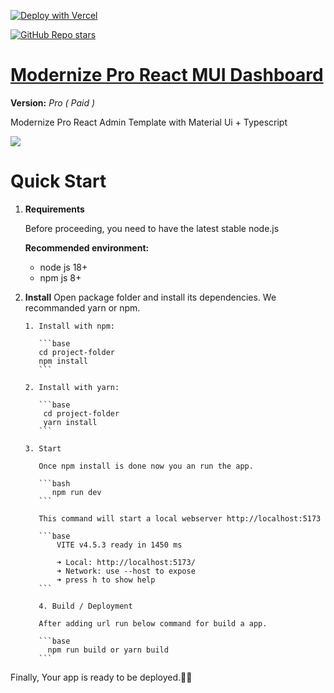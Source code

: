 [![Deploy with Vercel](https://vercel.com/button)](https://vercel.com/new/clone?repository-url=https%3A%2F%2Fgithub.com%2Fjakkph32%2Fmodernize-pro-admin-dashboard-react&project-name=modernize-pro-admin-dashboard-react&repository-name=modernize-pro-admin-dashboard-react&redirect-url=https%3A%2F%2Fmodernize-dashboard-tau.vercel.app%2F&production-deploy-hook=Modernize%20React%20MUI%20Dashboard%20Theme&demo-title=Modernize%20React%20MUI%20Dashboard%20Theme&demo-description=Robust%20and%20User-Friendly%20Modernize%20React%20MUI%20Dashboard%20Theme&demo-url=https%3A%2F%2Fmodernize-react.adminmart.com%2Fdashboards%2Fmodern&demo-image=![https://github.com%2Fjakk-ph%2Fmodernize-pro-admin-dashboard-react%2Fdocs%2Fassets%2Fmodernize-react-admin-dashboard.png](https://github.com/jakk-ph/modernize-pro-admin-dashboard-react/docs/assets/modernize-react-admin-dashboard.png))

<a href="https://github.com/jakkph32/modernize-pro-admin-dashboard-react">
<img alt="GitHub Repo stars" src="https://img.shields.io/github/stars/jakkph32/modernize-pro-admin-dashboard-react?style=for-the-badge&logo=Trustpilot&logoColor=white&label=Star%20on%20Github&cacheSeconds=3600&link=jakkph32%2Fmodernize-pro-admin-dashboard-react">
</a>

# <a href="https://modernize-pro-admin-dashboard-react.vercel.app/?ref=5">Modernize Pro React MUI Dashboard

</a>

**Version:** _Pro ( Paid )_

Modernize Pro React Admin Template with Material Ui + Typescript

  <img src="https://adminmart.com/wp-content/uploads/2023/01/image_2023_01_26T10_19_25_019Z-min.png" />

# Quick Start

1.  **Requirements**

    Before proceeding, you need to have the latest stable node.js

    **Recommended environment:**

    - node js 18+
    - npm js 8+

2.  **Install**
    Open package folder and install its dependencies. We recommanded yarn or npm.

        1. Install with npm:

           ```base
           cd project-folder
           npm install
           ```

        2. Install with yarn:

           ```base
            cd project-folder
            yarn install
           ```

        3. Start

           Once npm install is done now you an run the app.

           ```bash
              npm run dev
           ```

           This command will start a local webserver http://localhost:5173

           ```base
               VITE v4.5.3 ready in 1450 ms

               ➜ Local: http://localhost:5173/
               ➜ Network: use --host to expose
               ➜ press h to show help
           ```

           4. Build / Deployment

           After adding url run below command for build a app.

           ```base
             npm run build or yarn build
           ```

Finally, Your app is ready to be deployed.🥳🥳
